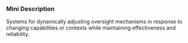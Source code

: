 ### Mini Description

Systems for dynamically adjusting oversight mechanisms in response to changing capabilities or contexts while maintaining effectiveness and reliability.
